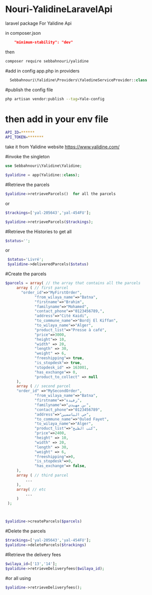 # Nouri-YalidineLaravelApi

laravel package For Yalidine Api

in composer.json

```json
    "minimum-stability": "dev"
```

then

```bash
composer require sebbahnouri/yalidine
```

#add in config app.php
in providers

```php
  Sebbahnouri\Yalidine\Providers\YaledineServiceProvider::class
```

#publish the config file

```bash
php artisan vendor:publish --tag=Yale-config
```

# then add in your env file

```bash
API_ID=******
API_TOKEN=*******
```

take it from Yalidine website https://www.yalidine.com/

#invoke the singleton

```php
use Sebbahnouri\Yalidine\Yalidine;

$yalidine = app(Yalidine::class);
```

#Retrieve the parcels

```php
$yalidine->retrieveParcels()  for all the parcels
```

or

```php
$trackings=['yal-205643','yal-454FU'];

$yalidine->retrieveParcels($trackings);
```

#Retrieve the Histories
to get all

```php
$status='';
```

or

```php
 $status='Livré';
 $yalidine->deliveredParcels($status)
```

#Create the parcels

```php
$parcels = array( // the array that contains all the parcels
     array ( // first parcel
       "order_id"=>"MyFirstOrder",
             "from_wilaya_name"=>"Batna",
             "firstname"=>"Brahim",
             "familyname"=>"Mohamed",
             "contact_phone"=>"0123456789,",
             "address"=>"Cité Kaidi",
             "to_commune_name"=>"Bordj El Kiffan",
             "to_wilaya_name"=>"Alger",
             "product_list"=>"Presse à café",
             "price"=>3000,
             "height"=> 10,
             "width" => 20,
             "length" => 30,
             "weight" => 6,
             "freeshipping"=> true,
             "is_stopdesk"=> true,
             "stopdesk_id" => 163001,
             "has_exchange"=> 0,
             "product_to_collect" => null
     ),
     array ( // second parcel
     "order_id" =>"MySecondOrder",
             "from_wilaya_name"=>"Batna",
             "firstname"=>"رفيدة",
             "familyname"=>"بن مهيدي",
             "contact_phone"=>"0123456789",
             "address"=>"حي الياسمين",
             "to_commune_name"=>"Ouled Fayet",
             "to_wilaya_name"=>"Alger",
             "product_list"=>"كتب الطبخ",
             "price"=>2400,
             "height" => 10,
             "width" => 20,
             "length" => 30,
             "weight" => 6,
             "freeshipping"=>0,
             "is_stopdesk"=>0,
             "has_exchange"=> false,
     ),
     array ( // third parcel
         ...
     ),
     array( // etc
         ...
     )
 );



$yalidine->createParcels($parcels)
```

#Delete the parcels

```php
$trackings=['yal-205643','yal-454FU'];
$yalidine->deleteParcels($trackings)
```

#Retrieve the delivery fees

```php
$wilaya_id=['13','14'];
$yalidine->retrieveDeliveryfees($wilaya_id);
```

#or all using

```php
$yalidine->retrieveDeliveryfees();
```
